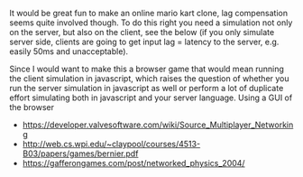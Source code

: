 It would be great fun to make an online mario kart clone, lag compensation seems quite involved though. To do this right you need a simulation not only on the server, but also on the client, see the below (if you only simulate server side, clients are going to get input lag = latency to the server, e.g. easily 50ms and unacceptable).

Since I would want to make this a browser game that would mean running the client simulation in javascript, which raises the question of whether you run the server simulation in javascript as well or perform a lot of duplicate effort simulating both in javascript and your server language. Using a GUI of the browser

- https://developer.valvesoftware.com/wiki/Source_Multiplayer_Networking
- http://web.cs.wpi.edu/~claypool/courses/4513-B03/papers/games/bernier.pdf
- https://gafferongames.com/post/networked_physics_2004/

